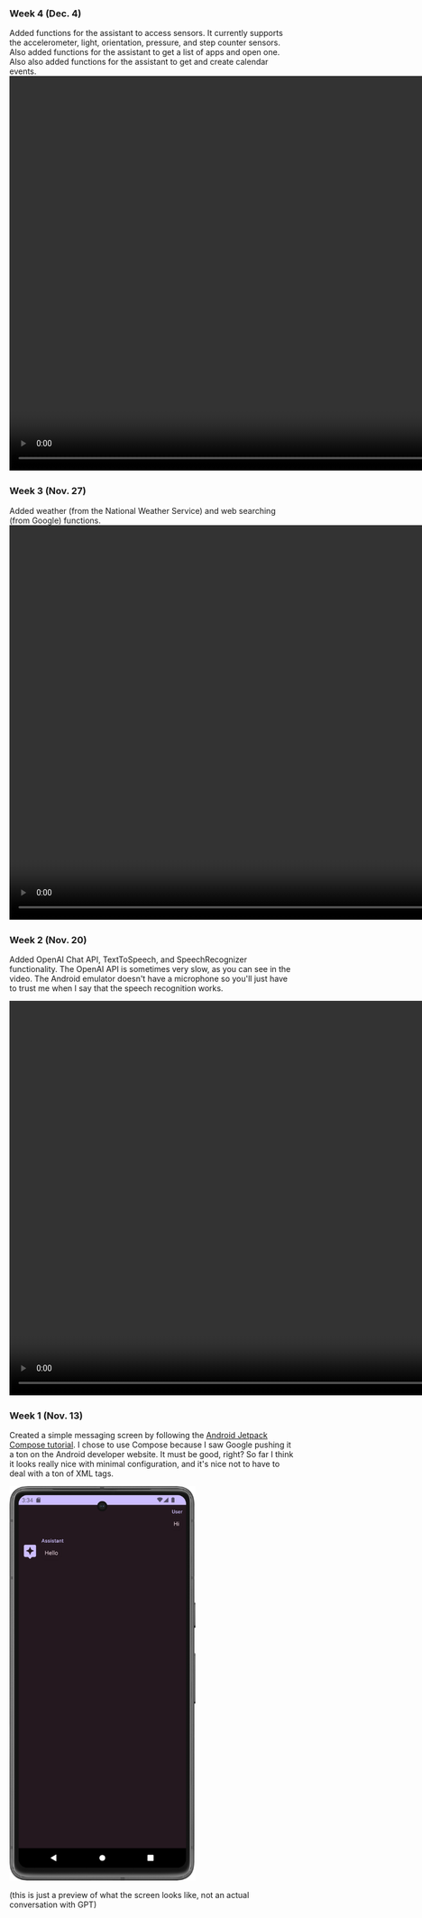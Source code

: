 ### Week 4 (Dec. 4)
Added functions for the assistant to access sensors. It currently supports the accelerometer, light, orientation, pressure, and step counter sensors. Also added functions for the assistant to get a list of apps and open one. Also also added functions for the assistant to get and create calendar events.
<video height=700 controls>
  <source src="videos/week4.webm" type="video/webm">
</video>

### Week 3 (Nov. 27)
Added weather (from the National Weather Service) and web searching (from Google) functions.
<video height=700 controls>
  <source src="videos/week3.webm" type="video/webm">
</video>

### Week 2 (Nov. 20)
Added OpenAI Chat API, TextToSpeech, and SpeechRecognizer functionality. The OpenAI API is sometimes very slow, as you can see in the video. The Android emulator doesn't have a microphone so you'll just have to trust me when I say that the speech recognition works.

<video height=700 controls>
  <source src="videos/week2.webm" type="video/webm">
</video>

### Week 1 (Nov. 13)
Created a simple messaging screen by following the [Android Jetpack Compose tutorial](https://developer.android.com/jetpack/compose/tutorial). I chose to use Compose because I saw Google pushing it a ton on the Android developer website. It must be good, right? So far I think it looks really nice with minimal configuration, and it's nice not to have to deal with a ton of XML tags.

<img height=700 src="images/week1.png" />

(this is just a preview of what the screen looks like, not an actual conversation with GPT)
